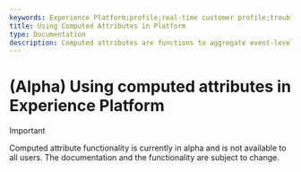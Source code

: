 ```yaml
---
keywords: Experience Platform;profile;real-time customer profile;troubleshooting;API
title: Using Computed Attributes in Platform
type: Documentation
description: Computed attributes are functions to aggregate event-level data into profile levels attributes. These functions are automatically computed so that they can be used across segmentation, activation, and personalization. 
---
```


# (Alpha) Using computed attributes in Experience Platform

>[!IMPORTANT]
>
>Computed attribute functionality is currently in alpha and is not available to all users. The documentation and the functionality are subject to change.